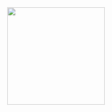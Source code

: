 <div align="center">

<a href="https://github.com/devxb/gitanimals">
  <img src="https://render.gitanimals.org/farms/daunJJ" height="220em"/>
</a>

</div>
